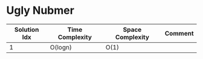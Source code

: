 # Ugly Nubmer

| Solution Idx | Time Complexity | Space Complexity | Comment |
| ------------ | --------------- | ---------------- | ------- |
| 1            | O(logn)         | O(1)             |         |
